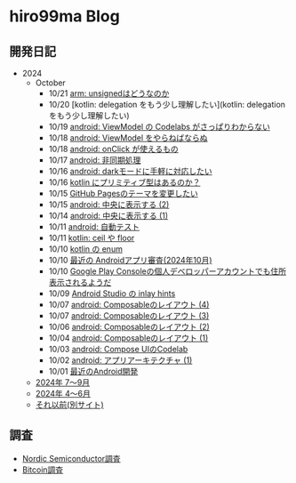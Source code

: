 # hiro99ma Blog

## 開発日記

* 2024
  * October
    * 10/21 [arm: unsignedはどうなのか](2024/10/20241021-arm.md)
    * 10/20 [kotlin: delegation をもう少し理解したい](kotlin: delegation をもう少し理解したい)
    * 10/19 [android: ViewModel の Codelabs がさっぱりわからない](2024/10/20241019-and.md)
    * 10/18 [android: ViewModel をやらねばならぬ](2024/10/20241018-and2.md)
    * 10/18 [android: onClick が使えるもの](2024/10/20241018-and.md)
    * 10/17 [android: 非同期処理](2024/10/20241017-and.md)
    * 10/16 [android: darkモードに手軽に対応したい](2024/10/20241016-and.md)
    * 10/16 [kotlin にプリミティブ型はあるのか？](2024/10/20241016-kot.md)
    * 10/15 [GitHub Pagesのテーマを変更したい](2024/10/20241015-ghp.md)
    * 10/15 [android: 中央に表示する (2)](2024/10/20241015-and.md)
    * 10/14 [android: 中央に表示する (1)](2024/10/20241014-and.md)
    * 10/11 [android: 自動テスト](2024/10/20241011-and.md)
    * 10/11 [kotlin: ceil や floor](2024/10/20241011-kot.md)
    * 10/10 [kotlin の enum](2024/10/20241010-kot.md)
    * 10/10 [最近の Androidアプリ審査(2024年10月)](2024/10/20241010-gpc2.md)
    * 10/10 [Google Play Consoleの個人デベロッパーアカウントでも住所表示されるようだ](2024/10/20241010-gpc.md)
    * 10/09 [Android Studio の inlay hints](2024/10/20241009-and.md)
    * 10/07 [android: Composableのレイアウト (4)](2024/10/20241008-and.md)
    * 10/07 [android: Composableのレイアウト (3)](2024/10/20241007-and.md)
    * 10/06 [android: Composableのレイアウト (2)](2024/10/20241006-and.md)
    * 10/04 [android: Composableのレイアウト (1)](2024/10/20241004-and.md)
    * 10/03 [android: Compose UIのCodelab](2024/10/20241003-and0.md)
    * 10/02 [android: アプリアーキテクチャ (1)](2024/10/20241002-and.md)
    * 10/01 [最近のAndroid開発](2024/10/20241001-and.md)
  * [2024年 7～9月](2024/2024-2.md)
  * [2024年 4～6月](2024/2024-1.md)
  * [それ以前(別サイト)](https://hiro99ma.blogspot.com/)

## 調査

* [Nordic Semiconductor調査](nrf/index.md)
* [Bitcoin調査](bitcoin/index.md)
